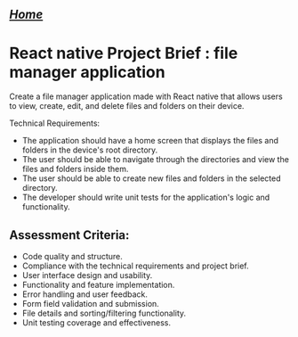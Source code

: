 ##  <u> *[Home](README.md)* </u>

# React native Project Brief : file manager application

Create a file manager application made with React native that allows users to view, create, edit, and delete files and folders on their device.

Technical Requirements:

* The application should have a home screen that displays the files and folders in the device's root directory.
* The user should be able to navigate through the directories and view the files and folders inside them.
* The user should be able to create new files and folders in the selected directory.
* The developer should write unit tests for the application's logic and functionality.

## Assessment Criteria:

* Code quality and structure.
* Compliance with the technical requirements and project brief.
* User interface design and usability.
* Functionality and feature implementation.
* Error handling and user feedback.
* Form field validation and submission.
* File details and sorting/filtering functionality.
* Unit testing coverage and effectiveness.
